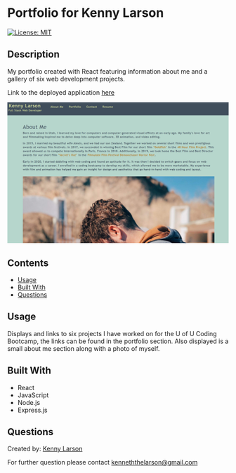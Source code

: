 # Portfolio for Kenny Larson

[![License: MIT](https://img.shields.io/badge/License-MIT-yellow.svg)](https://opensource.org/licenses/MIT)

## Description

My portfolio created with React featuring information about me and a gallery of six web development projects.

Link to the deployed application [here](https://kenneththelarson.github.io/portfolio-kenny-larson/)

![image](./public/assets/PortfolioScreenshot.png)

## Contents

* [Usage](#usage)
* [Built With](#built-with)
* [Questions](#questions)

## Usage

Displays and links to six projects I have worked on for the U of U Coding Bootcamp, the links can be found in the portfolio section. Also displayed is a small about me section along with a photo of myself.

## Built With

* React
* JavaScript
* Node.js
* Express.js

## Questions

Created by: [Kenny Larson](https://github.com/kenneththelarson)

For further question please contact [kenneththelarson@gmail.com](mailto:kenneththelarson@gmail.com)
